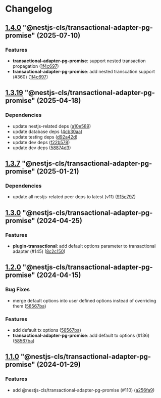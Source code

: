 # Changelog

<!-- MONODEPLOY:BELOW -->

## [1.4.0](https://github.com/Papooch/nestjs-cls/compare/@nestjs-cls/transactional-adapter-pg-promise@1.3.23...@nestjs-cls/transactional-adapter-pg-promise@1.4.0) "@nestjs-cls/transactional-adapter-pg-promise" (2025-07-10)<a name="1.4.0"></a>

### Features

* **transactional-adapter-pg-promise**: support nested transaction propagation ([1f4c697](https://github.com/Papooch/nestjs-cls/commits/1f4c697))
* **transactional-adapter-pg-promise**: add nested transcation support (#360) ([1f4c697](https://github.com/Papooch/nestjs-cls/commits/1f4c697))




## [1.3.19](https://github.com/Papooch/nestjs-cls/compare/@nestjs-cls/transactional-adapter-pg-promise@1.3.18...@nestjs-cls/transactional-adapter-pg-promise@1.3.19) "@nestjs-cls/transactional-adapter-pg-promise" (2025-04-18)<a name="1.3.19"></a>

### Dependencies

* update nestjs-related deps ([a10e589](https://github.com/Papooch/nestjs-cls/commits/a10e589))
* update database deps ([4cb30aa](https://github.com/Papooch/nestjs-cls/commits/4cb30aa))
* update testing deps ([d92a42d](https://github.com/Papooch/nestjs-cls/commits/d92a42d))
* update dev deps ([f22b578](https://github.com/Papooch/nestjs-cls/commits/f22b578))
* update dev deps ([58874d3](https://github.com/Papooch/nestjs-cls/commits/58874d3))




## [1.3.7](https://github.com/Papooch/nestjs-cls/compare/@nestjs-cls/transactional-adapter-pg-promise@1.3.6...@nestjs-cls/transactional-adapter-pg-promise@1.3.7) "@nestjs-cls/transactional-adapter-pg-promise" (2025-01-21)<a name="1.3.7"></a>

### Dependencies

* update all nestjs-related peer deps to latest (v11) ([915e797](https://github.com/Papooch/nestjs-cls/commits/915e797))




## [1.3.0](https://github.com/Papooch/nestjs-cls/compare/@nestjs-cls/transactional-adapter-pg-promise@1.2.0...@nestjs-cls/transactional-adapter-pg-promise@1.3.0) "@nestjs-cls/transactional-adapter-pg-promise" (2024-04-25)<a name="1.3.0"></a>

### Features

* **plugin-transactional**: add default options parameter to transactional adapter  (#145) ([8c2c150](https://github.com/Papooch/nestjs-cls/commits/8c2c150))




## [1.2.0](https://github.com/Papooch/nestjs-cls/compare/@nestjs-cls/transactional-adapter-pg-promise@1.1.6...@nestjs-cls/transactional-adapter-pg-promise@1.2.0) "@nestjs-cls/transactional-adapter-pg-promise" (2024-04-15)<a name="1.2.0"></a>

### Bug Fixes

* merge default options into user defined options instead of overriding them ([58567ba](https://github.com/Papooch/nestjs-cls/commits/58567ba))

### Features

* add default tx options ([58567ba](https://github.com/Papooch/nestjs-cls/commits/58567ba))
* **transactional-adapter-pg-promise**: add default tx options (#136) ([58567ba](https://github.com/Papooch/nestjs-cls/commits/58567ba))




## [1.1.0](https://github.com/Papooch/nestjs-cls/compare/@nestjs-cls/transactional-adapter-pg-promise@1.0.0...@nestjs-cls/transactional-adapter-pg-promise@1.1.0) "@nestjs-cls/transactional-adapter-pg-promise" (2024-01-29)<a name="1.1.0"></a>

### Features

* add @nestjs-cls/transactional-adapter-pg-promise (#110) ([a256fa9](https://github.com/Papooch/nestjs-cls/commits/a256fa9))


